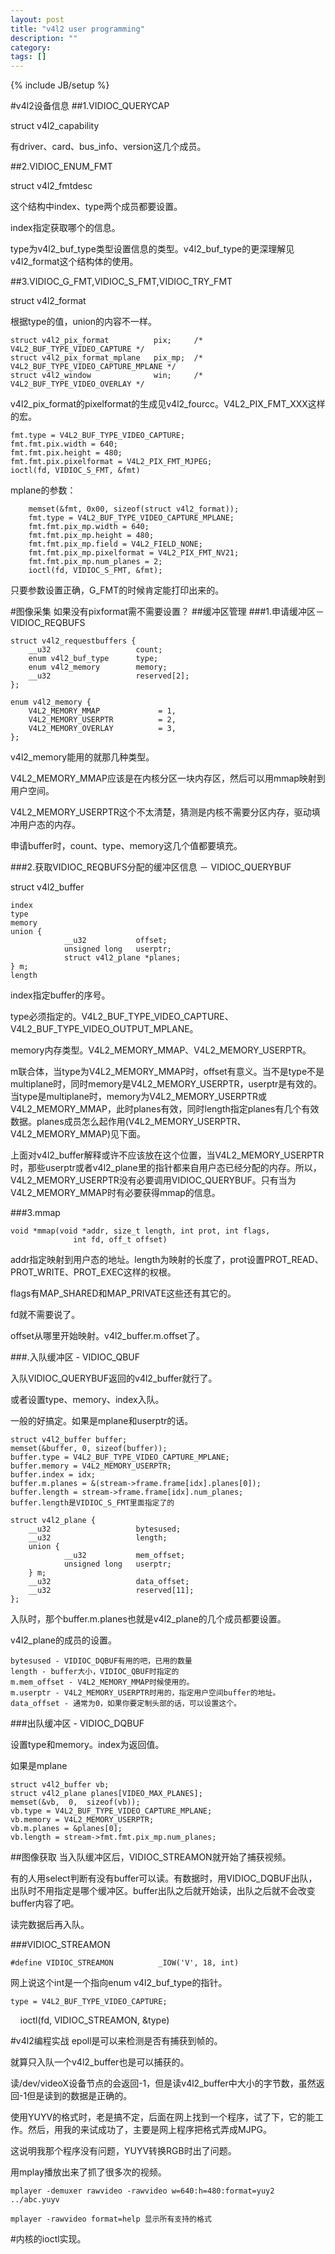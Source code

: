```yaml
---
layout: post
title: "v4l2 user programming"
description: ""
category: 
tags: []
---
```

{% include JB/setup %}

#v4l2设备信息
##1.VIDIOC_QUERYCAP

struct v4l2_capability

有driver、card、bus_info、version这几个成员。

##2.VIDIOC_ENUM_FMT

struct v4l2_fmtdesc

这个结构中index、type两个成员都要设置。

index指定获取哪个的信息。

type为v4l2_buf_type类型设置信息的类型。v4l2_buf_type的更深理解见v4l2_format这个结构体的使用。

##3.VIDIOC_G_FMT,VIDIOC_S_FMT,VIDIOC_TRY_FMT

struct v4l2_format

根据type的值，union的内容不一样。

    struct v4l2_pix_format          pix;     /* V4L2_BUF_TYPE_VIDEO_CAPTURE */
    struct v4l2_pix_format_mplane   pix_mp;  /* V4L2_BUF_TYPE_VIDEO_CAPTURE_MPLANE */
    struct v4l2_window              win;     /* V4L2_BUF_TYPE_VIDEO_OVERLAY */

v4l2_pix_format的pixelformat的生成见v4l2_fourcc。V4L2_PIX_FMT_XXX这样的宏。

    fmt.type = V4L2_BUF_TYPE_VIDEO_CAPTURE;
    fmt.fmt.pix.width = 640;
    fmt.fmt.pix.height = 480;
    fmt.fmt.pix.pixelformat = V4L2_PIX_FMT_MJPEG;
    ioctl(fd, VIDIOC_S_FMT, &fmt)

mplane的参数：

        memset(&fmt, 0x00, sizeof(struct v4l2_format));
        fmt.type = V4L2_BUF_TYPE_VIDEO_CAPTURE_MPLANE;
        fmt.fmt.pix_mp.width = 640;
        fmt.fmt.pix_mp.height = 480;
        fmt.fmt.pix_mp.field = V4L2_FIELD_NONE;
        fmt.fmt.pix_mp.pixelformat = V4L2_PIX_FMT_NV21;
        fmt.fmt.pix_mp.num_planes = 2;
        ioctl(fd, VIDIOC_S_FMT, &fmt);

只要参数设置正确，G_FMT的时候肯定能打印出来的。

#图像采集
如果没有pixformat需不需要设置？
##缓冲区管理
###1.申请缓冲区－VIDIOC_REQBUFS

    struct v4l2_requestbuffers {
        __u32                   count;
        enum v4l2_buf_type      type;
        enum v4l2_memory        memory;
        __u32                   reserved[2];
    };

    enum v4l2_memory {
        V4L2_MEMORY_MMAP             = 1,
        V4L2_MEMORY_USERPTR          = 2,
        V4L2_MEMORY_OVERLAY          = 3,
    };

v4l2_memory能用的就那几种类型。

V4L2_MEMORY_MMAP应该是在内核分区一块内存区，然后可以用mmap映射到用户空间。

V4L2_MEMORY_USERPTR这个不太清楚，猜测是内核不需要分区内存，驱动填冲用户态的内存。

申请buffer时，count、type、memory这几个值都要填充。

###2.获取VIDIOC_REQBUFS分配的缓冲区信息 － VIDIOC_QUERYBUF

struct v4l2_buffer

    index
    type
    memory
    union {
                __u32           offset;
                unsigned long   userptr;
                struct v4l2_plane *planes;
    } m;
    length

index指定buffer的序号。

type必须指定的。V4L2_BUF_TYPE_VIDEO_CAPTURE、V4L2_BUF_TYPE_VIDEO_OUTPUT_MPLANE。

memory内存类型。V4L2_MEMORY_MMAP、V4L2_MEMORY_USERPTR。

m联合体，当type为V4L2_MEMORY_MMAP时，offset有意义。当不是type不是multiplane时，同时memory是V4L2_MEMORY_USERPTR，userptr是有效的。当type是multiplane时，memory为V4L2_MEMORY_USERPTR或V4L2_MEMORY_MMAP，此时planes有效，同时length指定planes有几个有效数据。planes成员怎么起作用(V4L2_MEMORY_USERPTR、V4L2_MEMORY_MMAP)见下面。

上面对v4l2_buffer解释或许不应该放在这个位置，当V4L2_MEMORY_USERPTR时，那些userptr或者v4l2_plane里的指针都来自用户态已经分配的内存。所以，V4L2_MEMORY_USERPTR没有必要调用VIDIOC_QUERYBUF。只有当为V4L2_MEMORY_MMAP时有必要获得mmap的信息。

###3.mmap

    void *mmap(void *addr, size_t length, int prot, int flags,
                  int fd, off_t offset)

addr指定映射到用户态的地址。length为映射的长度了，prot设置PROT_READ、PROT_WRITE、PROT_EXEC这样的权根。

flags有MAP_SHARED和MAP_PRIVATE这些还有其它的。

fd就不需要说了。

offset从哪里开始映射。v4l2_buffer.m.offset了。

###.入队缓冲区 - VIDIOC_QBUF

入队VIDIOC_QUERYBUF返回的v4l2_buffer就行了。

或者设置type、memory、index入队。

一般的好搞定。如果是mplane和userptr的话。

    struct v4l2_buffer buffer;
    memset(&buffer, 0, sizeof(buffer));
    buffer.type = V4L2_BUF_TYPE_VIDEO_CAPTURE_MPLANE;
    buffer.memory = V4L2_MEMORY_USERPTR;
    buffer.index = idx;
    buffer.m.planes = &(stream->frame.frame[idx].planes[0]);
    buffer.length = stream->frame.frame[idx].num_planes;
    buffer.length是VIDIOC_S_FMT里面指定了的

    struct v4l2_plane {
        __u32                   bytesused;
        __u32                   length;
        union {
                __u32           mem_offset;
                unsigned long   userptr;
        } m;
        __u32                   data_offset;
        __u32                   reserved[11];
    };

入队时，那个buffer.m.planes也就是v4l2_plane的几个成员都要设置。

v4l2_plane的成员的设置。

    bytesused - VIDIOC_DQBUF有用的吧，已用的数量
    length - buffer大小，VIDIOC_QBUF时指定的
    m.mem_offset - V4L2_MEMORY_MMAP时候使用的。
    m.userptr - V4L2_MEMORY_USERPTR时用的，指定用户空间buffer的地址。
    data_offset - 通常为0，如果你要定制头部的话，可以设置这个。

###出队缓冲区 - VIDIOC_DQBUF

设置type和memory。index为返回值。

如果是mplane

    struct v4l2_buffer vb;
    struct v4l2_plane planes[VIDEO_MAX_PLANES];
    memset(&vb,  0,  sizeof(vb));
    vb.type = V4L2_BUF_TYPE_VIDEO_CAPTURE_MPLANE;
    vb.memory = V4L2_MEMORY_USERPTR;
    vb.m.planes = &planes[0];
    vb.length = stream->fmt.fmt.pix_mp.num_planes;


##图像获取
当入队缓冲区后，VIDIOC_STREAMON就开始了捕获视频。

有的人用select判断有没有buffer可以读。有数据时，用VIDIOC_DQBUF出队，出队时不用指定是哪个缓冲区。buffer出队之后就开始读，出队之后就不会改变buffer内容了吧。

读完数据后再入队。

###VIDIOC_STREAMON

    #define VIDIOC_STREAMON          _IOW('V', 18, int)

网上说这个int是一个指向enum v4l2_buf_type的指针。

    type = V4L2_BUF_TYPE_VIDEO_CAPTURE;
    ioctl(fd, VIDIOC_STREAMON, &type)

#v4l2编程实战
epoll是可以来检测是否有捕获到帧的。

就算只入队一个v4l2_buffer也是可以捕获的。

读/dev/videoX设备节点的会返回-1，但是读v4l2_buffer中大小的字节数，虽然返回-1但是读到的数据是正确的。

使用YUYV的格式时，老是搞不定，后面在网上找到一个程序，试了下，它的能工作。然后，用我的来试成功了，主要是网上程序把格式弄成MJPG。

这说明我那个程序没有问题，YUYV转换RGB时出了问题。

用mplay播放出来了抓了很多次的视频。

    mplayer -demuxer rawvideo -rawvideo w=640:h=480:format=yuy2 ../abc.yuyv

    mplayer -rawvideo format=help 显示所有支持的格式

#内核的ioctl实现。

